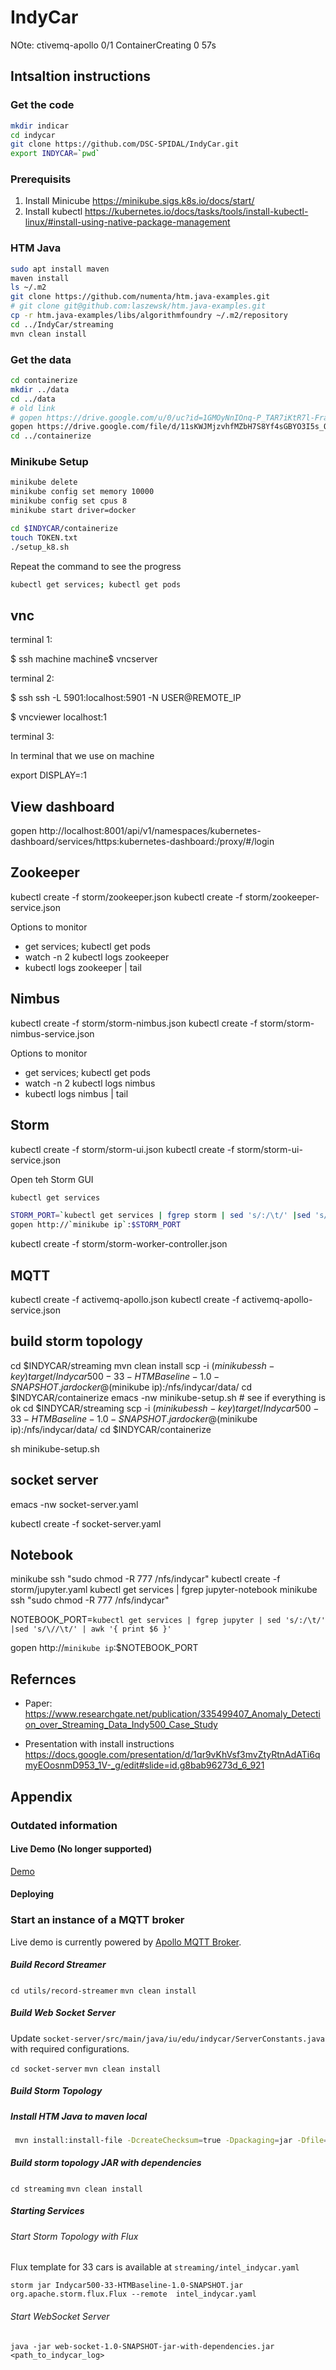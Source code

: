 # IndyCar

NOte:
ctivemq-apollo                 0/1     ContainerCreating   0          57s


## Intsaltion instructions

### Get the code

```bash
mkdir indicar
cd indycar
git clone https://github.com/DSC-SPIDAL/IndyCar.git
export INDYCAR=`pwd`
```

### Prerequisits

1. Install Minicube
https://minikube.sigs.k8s.io/docs/start/
2. Install kubectl
https://kubernetes.io/docs/tasks/tools/install-kubectl-linux/#install-using-native-package-management


### HTM Java

```bash
sudo apt install maven
maven install
ls ~/.m2
git clone https://github.com/numenta/htm.java-examples.git
# git clone git@github.com:laszewsk/htm.java-examples.git
cp -r htm.java-examples/libs/algorithmfoundry ~/.m2/repository
cd ../IndyCar/streaming
mvn clean install
```
### Get the data

``` bash
cd containerize
mkdir ../data
cd ../data
# old link
# gopen https://drive.google.com/u/0/uc?id=1GMOyNnIOnq-P_TAR7iKtR7l-FraY8B76&export=download
gopen https://drive.google.com/file/d/11sKWJMjzvhfMZbH7S8Yf4sGBYO3I5s_O/view?usp=sharing?export=download
cd ../containerize
```


### Minikube Setup

```bash
minikube delete
minikube config set memory 10000
minikube config set cpus 8
minikube start driver=docker

cd $INDYCAR/containerize
touch TOKEN.txt
./setup_k8.sh
```

Repeat the command to see the progress

```bash
kubectl get services; kubectl get pods
```

## vnc

terminal 1:

$ ssh machine
machine$ vncserver

terminal 2:

$ ssh ssh -L 5901:localhost:5901 -N USER@REMOTE_IP

$ vncviewer localhost:1

terminal 3:

In terminal that we use on machine 

export DISPLAY=:1

## View dashboard

gopen http://localhost:8001/api/v1/namespaces/kubernetes-dashboard/services/https:kubernetes-dashboard:/proxy/#/login


## Zookeeper

kubectl create -f storm/zookeeper.json
kubectl create -f storm/zookeeper-service.json

Options to monitor 
* get services; kubectl get pods
* watch -n 2 kubectl logs zookeeper
* kubectl logs  zookeeper | tail

## Nimbus

kubectl create -f storm/storm-nimbus.json
kubectl create -f storm/storm-nimbus-service.json

Options to monitor 
* get services; kubectl get pods
* watch -n 2 kubectl logs nimbus
* kubectl logs  nimbus | tail

## Storm

kubectl create -f storm/storm-ui.json
kubectl create -f storm/storm-ui-service.json

Open teh Storm GUI

```bash
kubectl get services

STORM_PORT=`kubectl get services | fgrep storm | sed 's/:/\t/' |sed 's/\//\t/' | awk '{ print $6 }'`
gopen http://`minikube ip`:$STORM_PORT
```

kubectl create -f storm/storm-worker-controller.json

## MQTT

kubectl create -f activemq-apollo.json
kubectl create -f activemq-apollo-service.json

## build storm topology

cd $INDYCAR/streaming
mvn clean install
scp -i $(minikube ssh-key) target/Indycar500-33-HTMBaseline-1.0-SNAPSHOT.jar docker@$(minikube ip):/nfs/indycar/data/
cd $INDYCAR/containerize
emacs -nw minikube-setup.sh  # see if everything is ok
cd $INDYCAR/streaming
scp -i $(minikube ssh-key) target/Indycar500-33-HTMBaseline-1.0-SNAPSHOT.jar docker@$(minikube ip):/nfs/indycar/data/
cd $INDYCAR/containerize

sh minikube-setup.sh

## socket server

emacs -nw socket-server.yaml

kubectl create -f socket-server.yaml

## Notebook

minikube ssh "sudo chmod -R 777 /nfs/indycar"
kubectl create -f storm/jupyter.yaml
kubectl get services | fgrep jupyter-notebook
minikube ssh "sudo chmod -R 777 /nfs/indycar"

NOTEBOOK_PORT=`kubectl get services | fgrep jupyter | sed 's/:/\t/' |sed 's/\//\t/' | awk '{ print $6 }'`

gopen http://`minikube ip`:$NOTEBOOK_PORT




## Refernces

* Paper: <https://www.researchgate.net/publication/335499407_Anomaly_Detection_over_Streaming_Data_Indy500_Case_Study>

* Presentation with install instructions 
  <https://docs.google.com/presentation/d/1qr9vKhVsf3mvZtyRtnAdATi6qmyEOosnmD953_1V-_g/edit#slide=id.g8bab96273d_6_921>



## Appendix

### Outdated information

#### Live Demo (No longer supported)

[Demo](http://indycar.demo.3.s3-website-us-east-1.amazonaws.com) 


#### Deploying

### Start an instance of a MQTT broker

Live demo is currently powered by [Apollo MQTT Broker](https://github.com/apache/activemq-apollo). 

##### Build Record Streamer

```cd utils/record-streamer```
```mvn clean install```

##### Build Web Socket Server

Update ```socket-server/src/main/java/iu/edu/indycar/ServerConstants.java``` with required configurations.

```cd socket-server```
```mvn clean install```

##### Build Storm Topology

##### Install HTM Java to maven local

```bash
 mvn install:install-file -DcreateChecksum=true -Dpackaging=jar -Dfile=streaming/src/main/resources/htm.java-0.6.13-all.jar -DgroupId=org.numenta.nupic -DartifactId=htm-java -Dversion=0.6.13
```

##### Build storm topology JAR with dependencies

```cd streaming```
```mvn clean install```

##### Starting Services

###### Start Storm Topology with Flux

Flux template for 33 cars is available at ```streaming/intel_indycar.yaml```

```storm jar Indycar500-33-HTMBaseline-1.0-SNAPSHOT.jar org.apache.storm.flux.Flux --remote  intel_indycar.yaml```

###### Start WebSocket Server

```
java -jar web-socket-1.0-SNAPSHOT-jar-with-dependencies.jar <path_to_indycar_log>
```
 
